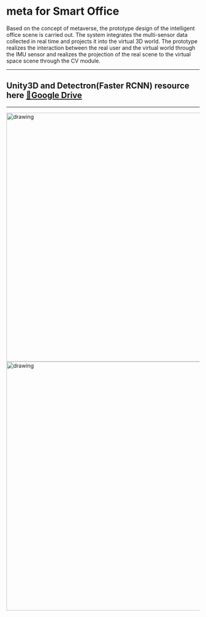 # meta for Smart Office
Based on the concept of metaverse, the prototype design of the intelligent office scene is carried out. The system integrates the multi-sensor data collected in real time and projects it into the virtual 3D world. The prototype realizes the interaction between the real user and the virtual world through the IMU sensor and realizes the projection of the real scene to the virtual space scene through the CV module.


---
## Unity3D and Detectron(Faster RCNN) resource here [🔗Google Drive](https://drive.google.com/drive/folders/11MbzUssvRwfxf5t3RCqB0MIur8KVpuBb)

---

<img src="https://github.com/xiaolei1998/meta/blob/main/pics/pics.png" alt="drawing" width="650"/>
<img src="https://github.com/xiaolei1998/meta/blob/main/pics/pics2.png" alt="drawing" width="650"/>


